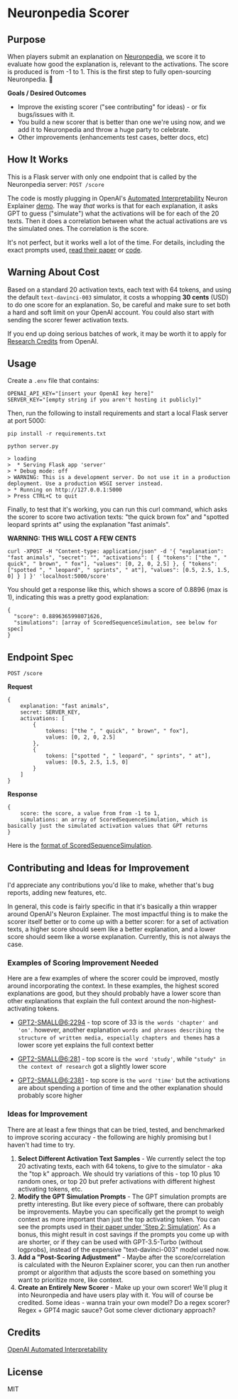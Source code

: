 # Neuronpedia Scorer

## Purpose

When players submit an explanation on [Neuronpedia](https://neuronpedia.org), we score it to evaluate how good the explanation is, relevant to the activations. The score is produced is from -1 to 1. This is the first step to fully open-sourcing Neuronpedia. 🎉

**Goals / Desired Outcomes**

- Improve the existing scorer ("see contributing" for ideas) - or fix bugs/issues with it.
- You build a new scorer that is better than one we're using now, and we add it to Neuronpedia and throw a huge party to celebrate.
- Other improvements (enhancements test cases, better docs, etc)

## How It Works

This is a Flask server with only one endpoint that is called by the Neuronpedia server: `POST /score`

The code is mostly plugging in OpenAI's [Automated Interpretability](https://github.com/openai/automated-interpretability) Neuron Explainer [demo](https://github.com/openai/automated-interpretability/blob/main/neuron-explainer/demos/generate_and_score_explanation.ipynb). The way _that_ works is that for each explanation, it asks GPT to guess ("simulate") what the activations will be for each of the 20 texts. Then it does a correlation between what the actual activations are vs the simulated ones. The correlation is the score.

It's not perfect, but it works well a lot of the time. For details, including the exact prompts used, [read their paper](https://openaipublic.blob.core.windows.net/neuron-explainer/paper/index.html) or [code](https://github.com/openai/automated-interpretability).

## Warning About Cost

Based on a standard 20 activation texts, each text with 64 tokens, and using the default `text-davinci-003` simulator, it costs a whopping **30 cents** (USD) to do one score for an explanation. So, be careful and make sure to set both a hard and soft limit on your OpenAI account. You could also start with sending the scorer fewer activation texts.

If you end up doing serious batches of work, it may be worth it to apply for [Research Credits](https://openai.com/form/researcher-access-program) from OpenAI.

## Usage

Create a `.env` file that contains:

```
OPENAI_API_KEY="[insert your OpenAI key here]"
SERVER_KEY="[empty string if you aren't hosting it publicly]"
```

Then, run the following to install requirements and start a local Flask server at port 5000:

```
pip install -r requirements.txt

python server.py

> loading
>  * Serving Flask app 'server'
> * Debug mode: off
> WARNING: This is a development server. Do not use it in a production deployment. Use a production WSGI server instead.
> * Running on http://127.0.0.1:5000
> Press CTRL+C to quit
```

Finally, to test that it's working, you can run this curl command, which asks the scorer to score two activation texts: "the quick brown fox" and "spotted leopard sprints at" using the explanation "fast animals".

**WARNING: THIS WILL COST A FEW CENTS**

```
curl -XPOST -H "Content-type: application/json" -d '{ "explanation": "fast animals", "secret": "", "activations": [ { "tokens": ["the ", " quick", " brown", " fox"], "values": [0, 2, 0, 2.5] }, { "tokens": ["spotted ", " leopard", " sprints", " at"], "values": [0.5, 2.5, 1.5, 0] } ] }' 'localhost:5000/score'
```

You should get a response like this, which shows a score of 0.8896 (max is 1), indicating this was a pretty good explanation:

```
{
  "score": 0.8896365998071626,
  "simulations": [array of ScoredSequenceSimulation, see below for spec]
}
```

## Endpoint Spec

`POST /score`

**Request**

```
{
    explanation: "fast animals",
    secret: SERVER_KEY,
    activations: [
        {
            tokens: ["the ", " quick", " brown", " fox"],
            values: [0, 2, 0, 2.5]
        },
        {
            tokens: ["spotted ", " leopard", " sprints", " at"],
            values: [0.5, 2.5, 1.5, 0]
        }
    ]
}
```

**Response**

```
{
    score: the score, a value from from -1 to 1,
    simulations: an array of ScoredSequenceSimulation, which is basically just the simulated activation values that GPT returns
}
```

Here is the [format of ScoredSequenceSimulation](https://github.com/openai/automated-interpretability/blob/8be455788f43a603381e3c1b38a697ad4797a90f/neuron-explainer/neuron_explainer/explanations/explanations.py#L71-L93).

## Contributing and Ideas for Improvement

I'd appreciate any contributions you'd like to make, whether that's bug reports, adding new features, etc.

In general, this code is fairly specific in that it's basically a thin wrapper around OpenAI's Neuron Explainer. The most impactful thing is to make the scorer itself better or to come up with a better scorer: for a set of activation texts, a higher score should seem like a better explanation, and a lower score should seem like a worse explanation. Currently, this is not always the case.

### Examples of Scoring Improvement Needed

Here are a few examples of where the scorer could be improved, mostly around incorporating the context. In these examples, the highest scored explanations are good, but they should probably have a lower score than other explanations that explain the full context around the non-highest-activating tokens.

- [GPT2-SMALL@6:2294](https://www.neuronpedia.org/gpt2-small/6/2294) - top score of 33 is `the words 'chapter' and 'on'`. however, another explanation `words and phrases describing the structure of written media, especially chapters and themes` has a lower score yet explains the full context better

- [GPT2-SMALL@6:281](https://www.neuronpedia.org/gpt2-small/6/281) - top score is `the word 'study'`, while `"study" in the context of research` got a slightly lower score

- [GPT2-SMALL@6:2381](https://www.neuronpedia.org/gpt2-small/6/2381) - top score is `the word 'time'` but the activations are about spending a portion of time and the other explanation should probably score higher

### Ideas for Improvement

There are at least a few things that can be tried, tested, and benchmarked to improve scoring accuracy - the following are highly promising but I haven't had time to try.

1. **Select Different Activation Text Samples** - We currently select the top 20 activating texts, each with 64 tokens, to give to the simulator - aka the "top k" approach. We should try variations of this - top 10 plus 10 random ones, or top 20 but prefer activations with different highest activating tokens, etc.
2. **Modify the GPT Simulation Prompts** - The GPT simulation prompts are pretty interesting. But like every piece of software, there can probably be improvements. Maybe you can specifically get the prompt to weigh context as more important than just the top activating token. You can see the prompts used in [their paper under 'Step 2: Simulation'](https://openaipublic.blob.core.windows.net/neuron-explainer/paper/index.html#sec-algorithm-simulate). As a bonus, this might result in cost savings if the prompts you come up with are shorter, or if they can be used with GPT-3.5-Turbo (without logprobs), instead of the expensive "text-davinci-003" model used now.
3. **Add a "Post-Scoring Adjustment"** - Maybe after the score/correlation is calculated with the Neuron Explainer scorer, you can then run another prompt or algorithm that adjusts the score based on something you want to prioritize more, like context.
4. **Create an Entirely New Scorer** - Make up your own scorer! We'll plug it into Neuronpedia and have users play with it. You will of course be credited. Some ideas - wanna train your own model? Do a regex scorer? Regex + GPT4 magic sauce? Got some clever dictionary approach?

## Credits

[OpenAI Automated Interpretability](https://openaipublic.blob.core.windows.net/neuron-explainer/paper/index.html)

## License

MIT
